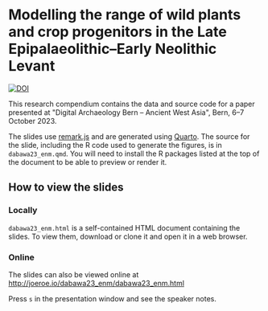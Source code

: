 # Modelling the range of wild plants and crop progenitors in the Late Epipalaeolithic–Early Neolithic Levant

[![DOI](https://zenodo.org/badge/701654991.svg)](https://zenodo.org/badge/latestdoi/701654991)

This research compendium contains the data and source code for a paper presented at "Digital Archaeology Bern – Ancient West Asia", Bern, 6–7 October 2023.

The slides use [remark.js](https://remarkjs.com/#1) and are generated using [Quarto](https://quarto.org).
The source for the slide, including the R code used to generate the figures, is in `dabawa23_enm.qmd`.
You will need to install the R packages listed at the top of the document to be able to preview or render it.

## How to view the slides

### Locally

`dabawa23_enm.html` is a self-contained HTML document containing the slides.
To view them, download or clone it and open it in a web browser.

### Online

The slides can also be viewed online at <http://joeroe.io/dabawa23_enm/dabawa23_enm.html>

Press `s` in the presentation window and see the speaker notes.

